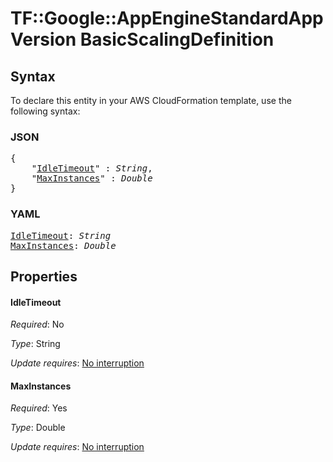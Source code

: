 # TF::Google::AppEngineStandardAppVersion BasicScalingDefinition

## Syntax

To declare this entity in your AWS CloudFormation template, use the following syntax:

### JSON

<pre>
{
    "<a href="#idletimeout" title="IdleTimeout">IdleTimeout</a>" : <i>String</i>,
    "<a href="#maxinstances" title="MaxInstances">MaxInstances</a>" : <i>Double</i>
}
</pre>

### YAML

<pre>
<a href="#idletimeout" title="IdleTimeout">IdleTimeout</a>: <i>String</i>
<a href="#maxinstances" title="MaxInstances">MaxInstances</a>: <i>Double</i>
</pre>

## Properties

#### IdleTimeout

_Required_: No

_Type_: String

_Update requires_: [No interruption](https://docs.aws.amazon.com/AWSCloudFormation/latest/UserGuide/using-cfn-updating-stacks-update-behaviors.html#update-no-interrupt)

#### MaxInstances

_Required_: Yes

_Type_: Double

_Update requires_: [No interruption](https://docs.aws.amazon.com/AWSCloudFormation/latest/UserGuide/using-cfn-updating-stacks-update-behaviors.html#update-no-interrupt)


